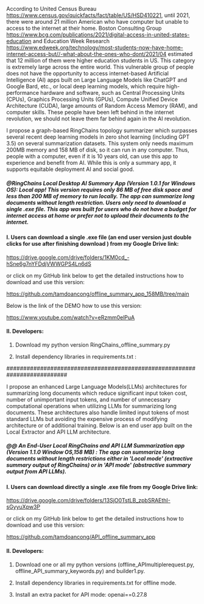 ﻿According to  United Census Bureau https://www.census.gov/quickfacts/fact/table/US/HSD410221, until 2021, there were around 21 million American who have computer but unable to access to the internet at their home.
Boston Consulting Group https://www.bcg.com/publications/2021/digital-access-in-united-states-education and Education Week Research https://www.edweek.org/technology/most-students-now-have-home-internet-access-but//-what-about-the-ones-who-dont/2021/04 estimated that 12 million of them were higher education students in US.
This category is extremely large across the entire world.
This vulnerable group of people does not have the opportunity to access internet-based Artificial Intelligence (AI) apps built on Large Language Models like ChatGPT and Google Bard, etc., or local deep learning models, which require high-performance hardware and software, such as Central Processing Units (CPUs), Graphics Processing Units (GPUs), Compute Unified Device Architecture (CUDA), large amounts of Random Access Memory (RAM), and computer skills.
These people have been left behind in the internet revolution, we should not leave them far behind again in the AI revolution. 

I propose a graph-based RingChains topology summarizer which surpasses several
recent deep learning models in zero shot learning (including GPT 3.5)
on several summarization datasets.
This system only needs maximum 200MB memory and 158 MB of disk, so it  can run in any computer.
Thus, people with a computer, even if it is 10 years old, can use this app to experience and benefit from AI.
While this is only a summary app, it supports equitable deployment AI and social good.

##### @RingChains Local Desktop AI Summary App (Version 1.0.1 for Windows OS): Local app! This version requires only 86 MB of free disk space and less than 200 MB of memory to run locally. The app can summarize long documents without length restriction. Users only need to download a single .exe file. This app was built for users who do not have a budget for internet access at home or prefer not to upload their documents to the internet.
#### I. Users can download a single .exe file (an end user version just double clicks for use after finishing download ) from my Google Drive link:

https://drive.google.com/drive/folders/1KM0cd_-hSne6g7nYFDdjVWWGPS4Ln6dS

 or  click on my GitHub link below to get the detailed instructions how to download and use this version:

https://github.com/tamdoancong/offline_summary_app_158MB/tree/main

Below  is the link of the DEMO  how to use this version:  

https://www.youtube.com/watch?v=eRzmm0elPuA

#### II. Developers:

1. Download my python version RingChains_offline_summary.py 

2. Install dependency libraries in requirements.txt :

##########################################################################

I propose an enhanced Large Language Models(LLMs) architectures for summarizing long documents 
which reduce significant input token cost, number of unimportant input tokens,
and number of unnecessary computational operations when utilizing LLMs for summarizing long documents.
These architectures also handle limited input tokens of most standard LLMs but avoiding 
the expensive process of modifying architecture or of additional training. 
Below is an end user app built on the Local Extractor and API LLM architecture.

##### @@ An End-User Local RingChains and API LLM Summarization app (Version 1.1.0 Window OS,158 MB) : The app can summarize long documents without length restrictions either in 'Local mode' (extractive summary output of RingChains) or in 'API mode' (abstractive summary output from API LLMs).

#### I. Users can download directly a single .exe file from my Google Drive link:

https://drive.google.com/drive/folders/13SjO0TstLB_zpbSRAEthI-sGyyuXpw3P

or  click on my GitHub link below to get the detailed instructions how to download and use this version:

https://github.com/tamdoancong/API_offline_summary_app

#### II. Developers:
1. Download one or all my python versions (offline_APImultiplerequest.py, offline_API_summary_keywords.py) and builder1.py.

2. Install dependency libraries in requirements.txt for offline mode.

3. Install  an extra packet for API mode:
    openai==0.27.8
    


